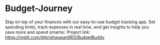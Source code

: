 # Budget-Journey
Stay on top of your finances with our easy-to-use budget tracking app. Set spending limits, track expenses in real time, and get insights to help you save more and spend smarter.
Project link: https://replit.com/@krishwasan983/BudgetBuddy

